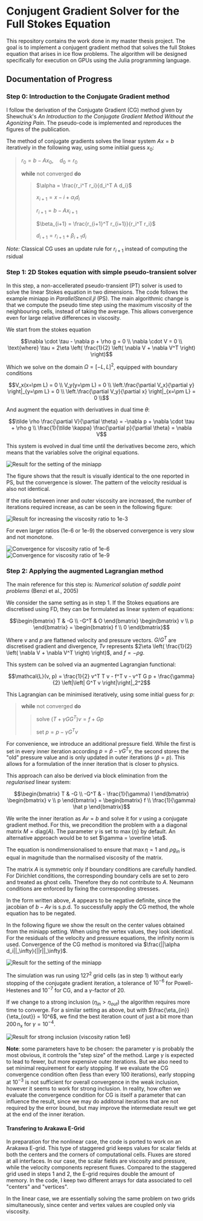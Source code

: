 # Conjugent Gradient Solver for the Full Stokes Equation

This repository contains the work done in my master thesis project. The goal is to implement a conjugent gradient method that solves the full Stokes equation that arises in ice flow problems. The algorithm will be designed specifically for execution on GPUs using the Julia programming language.

## Documentation of Progress

### Step 0: Introduction to the Conjugate Gradient method

I follow the derivation of the Conjugate Gradient (CG) method given by Shewchuk's *An Introduction to the Conjugate Gradient Method Without the Agonizing Pain*. The pseudo-code is implemented and reproduces the figures of the publication.

The method of conjugate gradients solves the linear system $Ax = b$ iteratively in the following way, using some initiial guess $x_0$:

> $r_0 = b - Ax_0, \quad d_0 = r_0$
>
> **while** not converged **do**
>>
>> $\alpha = \frac{r_i^T r_i}{d_i^T A d_i}$
>>
>> $x_{i+1} = x-i + \alpha_i d_i$
>>
>> $r_{i+1} = b - A x_{i+1}$
>>
>> $\beta_{i+1} = \frac{r_{i+1}^T r_{i+1}}{r_i^T r_i}$
>>
>> $d_{i+1} = r_{i+1} + \beta_{i+1} d_i$

*Note:* Classical CG uses an update rule for $r_{i+1}$ instead of computing the rsidual

### Step 1: 2D Stokes equation with simple pseudo-transient solver

In this step, a non-accellerated pseudo-transient (PT) solver is used to solve the linear Stokes equation in two dimensions. The code follows the example miniapp in *ParallelStencil.jl* (PS). The main algorithmic change is that we compute the pseudo time step using the maximum viscosity of the neighbouring cells, instead of taking the average. This allows convergence even for large relative differences in viscosity.

We start from the stokes equation
```math
\nabla \cdot \tau - \nabla p + \rho g = 0 \\
\nabla \cdot V = 0 \\
\text{where} \tau = 2\eta \left( \frac{1}{2} \left( \nabla V + \nabla V^T \right) \right)
```

Which we solve on the domain $\Omega = [-L, L]^2$, equipped with boundary conditions
```math
V_x(x=\pm L) = 0 \\
V_y(y=\pm L) = 0 \\
\left.\frac{\partial V_x}{\partial y} \right|_{y=\pm L}  = 0 \\
\left.\frac{\partial V_y}{\partial x} \right|_{x=\pm L} = 0 \\
``` 

And augment the equation with derivatives in dual time $\theta$:

```math
\tilde \rho \frac{\partial V}{\partial \theta} = -\nabla p + \nabla \cdot \tau + \rho g \\
\frac{1}{\tilde \kappa} \frac{\partial p}{\partial \theta} = \nabla V
```

This system is evolved in dual time until the derivatives become zero, which means that the variables solve the original equations. 


![Result for the setting of the miniapp](figures/1_result_miniapp.png)

The figure shows that the result is visually identical to the one reported in PS, but the convergence is slower. The pattern of the velocity residual is also not identical.

If the ratio between inner and outer viscosity are increased, the number of iterations required increase, as can be seen in the following figure:

![Result for increasing the viscosity ratio to 1e-3](figures/1_result_minus3.png)

For even larger ratios (1e-6 or 1e-9) the observed convergence is very slow and not monotone. 

![Convergence for viscosity ratio of 1e-6](figures/1_convergence_minus6.png)
![Convergence for viscosity ratio of 1e-9](figures/1_convergence_minus9.png)


### Step 2: Applying the augmented Lagrangian method

The main reference for this step is: *Numerical solution of saddle point problems* (Benzi et al., 2005)

We consider the same setting as in step 1. If the Stokes equations are discretised using FD, they can be formulated as linear system of equations:

```math
\begin{bmatrix}
T & -G \\
-G^T & O
\end{bmatrix}
\begin{bmatrix}
v \\
p
\end{bmatrix}
= 
\begin{bmatrix}
f \\ 
0
\end{bmatrix}
```

Where $v$ and $p$ are flattened velocity and pressure vectors. $G / G^T$ are discretised gradient and divergence, $T v$ represents $2\eta \left( \frac{1}{2} \left( \nabla V + \nabla V^T \right) \right)$, and $f = - \rho g$.

This system can be solved via an augmented Lagrangian functional:

```math
\mathcal{L}(v, p) = \frac{1}{2} v^T T v - f^T v - v^T G p + \frac{\gamma}{2} \left|\left| G^T v \right|\right|_2^2
```

This Lagrangian can be minimised iteratively, using some initial guess for $p$:

> **while** not converged **do**
>
>> solve $(T + \gamma G G^T) v = f + G p$
>>
>> set $p = p - \gamma G^T v$

For convenience, we introduce an additional pressure field. While the first is set in every inner iteration according $p = \hat p - \gamma G^T v$, the second stores the "old" pressure value and is only updated in outer iterations ($\hat p = p$). This allows for a formulation of the inner iteration that is closer to physics.

This approach can also be derived via block elimination from the *regularised* linear system:

```math
\begin{bmatrix}
T & -G \\
-G^T & - \frac{1}{\gamma} I
\end{bmatrix}
\begin{bmatrix}
v \\
p
\end{bmatrix}
= 
\begin{bmatrix}
f \\ 
\frac{1}{\gamma} \hat p
\end{bmatrix}
```
We write the inner iteration as $Av = b$ and solve it  for $v$ using a conjugate gradient method. For this, we precondition the problem with a a diagonal matrix $M = \mathrm{diag}(A)$. The parameter $\gamma$ is set to $\max\{\eta\}$ by default. An alternative approach would be to set $\gamma = \overline \eta$.

The equation is nondimensionalised to ensure that $\max{\eta} = 1$ and $\rho g_{in}$ is equal in magnitude than the normalised viscosity of the matrix.

The matrix $A$ is symmetric only if boundary conditions are carefully handled. For Dirichlet conditions, the corresponding boundary cells are set to zero and treated as ghost cells. Therefore they do not contribute to $A$. Neumann conditions are enforced by fixing the corresponding stresses.

In the form written above, $A$ appears to be negative definite, since the jacobian of $b - Av$ is s.p.d. To successfully apply the CG method, the whole equation has to be negated.

In the following figure we show the result on the center values obtained from the miniapp setting. When using the vertex values, they look identical. For the residuals of the  velocity and pressure equations, the infinity norm is used. Convergence of the CG method is monitored via $\frac{||\alpha d_i||_\infty}{||r||_\infty}$.

![Result for the setting of the miniapp](figures/2_result_miniapp_gamma20.png)

The simulation was run using $127^2$ grid cells (as in step 1) without early stopping of the conjugate gradient iteration, a tolerance of $10^{-6}$ for Powell-Hestenes and $10^{-7}$ for CG, and a $\gamma$-factor of $20$.

If we change to a strong inclusion ($\eta_{in} > \eta_{out}$) the algorithm requires more time to converge. For a similar setting as above, but with $\frac{\eta_{in}}{\eta_{out}} = 10^6$, we find the best iteration count of just a bit more than $200\,\mathrm{n_x}$ for $\gamma = 10^{-4}$.

![Result for strong inclusion (viscosity ration 1e6)](figures/2_result_plus6_minus4.png)


**Note**: some parameters have to be chosen: the parameter $\gamma$ is probably the most obvious, it controls the "step size" of the method. Large $\gamma$ is expected to lead to fewer, but more expensive outer iterations. But we also need to set minimal requirement for early stopping. If we evaluate the CG convergence condition often (less than every 100 iterations), early stopping at $10^{-3}$ is not sufficient for overall convergence in the weak inclusion, however it seems to work for strong inclusion. In reality, how often we evaluate the convergence condition for CG is itself a parameter that can influence the result, since we may do additonal iterations that are not required by the error bound, but may improve the intermediate result we get at the end of the inner iteration.


#### Transfering to Arakawa E-Grid
In preparation for the nonlinear case, the code is ported to work on an Arakawa E-grid. This type of staggered grid keeps values for scalar fields at both the centers and the corners of computational cells. Fluxes are stored at all interfaces. In our case, the scalar fields are viscosity and pressure, while the velocity components represent fluxes. Compared to the staggered grid used in steps 1 and 2, the E-grid requires double the amount of memory. In the code, I keep two different arrays for data associated to cell "centers" and "vertices".

In the linear case, we are essentially solving the same problem on two grids simultaneously, since center and vertex values are coupled only via viscosity. 